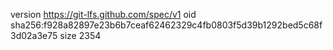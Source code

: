 version https://git-lfs.github.com/spec/v1
oid sha256:f928a82897e23b6b7ceaf62462329c4fb0803f5d39b1292bed5c68f3d02a3e75
size 2354
